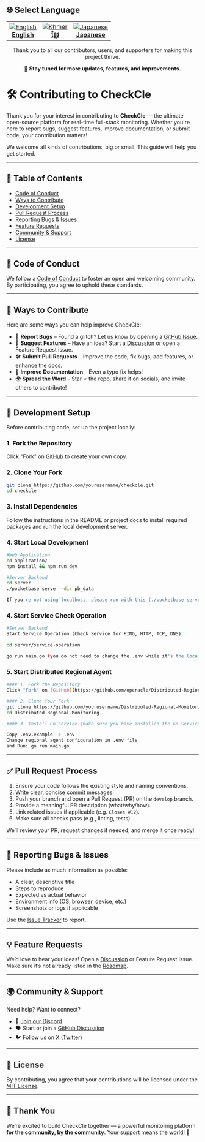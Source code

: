 ## 🌐 Select Language

<table align="center">
  <tr>
    <td align="center">
      <a href="CONTRIBUTING.md">
        <img src="https://flagcdn.com/24x18/gb.png" alt="English" />  
        <br/><strong>English</strong>
      </a>
    </td>
    <td align="center">
      <a href="docs/CONTRIBUTING_km.md">
        <img src="https://flagcdn.com/24x18/kh.png" alt="Khmer" />  
        <br/><strong>ខ្មែរ</strong>
      </a>
    </td>
    <td align="center">
      <a href="docs/CONTRIBUTING_ja.md">
        <img src="https://flagcdn.com/24x18/jp.png" alt="Japanese" />  
        <br/><strong>Japanese</strong>
      </a>
    </td>
  </tr>
</table>


<p align="center">
  Thank you to all our contributors, users, and supporters for making this project thrive.
</p>

<p align="center">
  🚀 <strong>Stay tuned for more updates, features, and improvements.</strong>
</p>

# 🛠️ Contributing to CheckCle

Thank you for your interest in contributing to **CheckCle** — the ultimate open-source platform for real-time full-stack monitoring. Whether you're here to report bugs, suggest features, improve documentation, or submit code, your contribution matters!

We welcome all kinds of contributions, big or small. This guide will help you get started.

---

## 📌 Table of Contents
- [Code of Conduct](#-code-of-conduct)
- [Ways to Contribute](#-ways-to-contribute)
- [Development Setup](#-development-setup)
- [Pull Request Process](#-pull-request-process)
- [Reporting Bugs & Issues](#-reporting-bugs--issues)
- [Feature Requests](#-feature-requests)
- [Community & Support](#-community--support)
- [License](#-license)

---

## 📜 Code of Conduct

We follow a [Code of Conduct](https://opensource.guide/code-of-conduct/) to foster an open and welcoming community. By participating, you agree to uphold these standards.

---

## 🤝 Ways to Contribute

Here are some ways you can help improve CheckCle:

- 🐞 **Report Bugs** – Found a glitch? Let us know by opening a [GitHub Issue](https://github.com/operacle/checkcle/issues).
- 🌟 **Suggest Features** – Have an idea? Start a [Discussion](https://github.com/operacle/checkcle/discussions) or open a Feature Request issue.
- 🛠 **Submit Pull Requests** – Improve the code, fix bugs, add features, or enhance the docs.
- 📝 **Improve Documentation** – Even a typo fix helps!
- 🌍 **Spread the Word** – Star ⭐ the repo, share it on socials, and invite others to contribute!

---

## 🧰 Development Setup

Before contributing code, set up the project locally:

### 1. Fork the Repository
Click "Fork" on [GitHub](https://github.com/operacle/checkcle) to create your own copy.

### 2. Clone Your Fork
```bash
git clone https://github.com/yourusername/checkcle.git
cd checkcle
```

### 3. Install Dependencies
Follow the instructions in the README or project docs to install required packages and run the local development server.

### 4. Start Local Development
```bash
#Web Application
cd application/ 
npm install && npm run dev

#Server Backend
cd server
./pocketbase serve --dir pb_data 

If you're not using localhost, please run with this (./pocketbase serve --http=0.0.0.0:8090 --dir pb_data)
```

### 4. Start Service Check Operation

```bash
#Server Backend 
Start Service Operation (Check Service for PING, HTTP, TCP, DNS)

cd server/service-operation

go run main.go (you do not need to change the .env while it's the localhost connection)
```

### 5. Start Distributed Regional Agent
```bash
#### 1. Fork the Repository
Click "Fork" on [GitHub](https://github.com/operacle/Distributed-Regional-Monitoring) to create your own copy.

#### 2. Clone Your Fork
git clone https://github.com/yourusername/Distributed-Regional-Monitoring.git
cd Distributed-Regional-Monitoring

#### 3. Install Go Service (make sure you have installed the Go Service)

Copy .env.example -> .env
Change regional agent configuration in .env file
and Run: go run main.go

```
---

## ✅ Pull Request Process

1. Ensure your code follows the existing style and naming conventions.
2. Write clear, concise commit messages.
3. Push your branch and open a Pull Request (PR) on the `develop` branch.
4. Provide a meaningful PR description (what/why/how).
5. Link related issues if applicable (e.g. `Closes #12`).
6. Make sure all checks pass (e.g., linting, tests).

We’ll review your PR, request changes if needed, and merge it once ready!

---

## 🐛 Reporting Bugs & Issues

Please include as much information as possible:
- A clear, descriptive title
- Steps to reproduce
- Expected vs actual behavior
- Environment info (OS, browser, device, etc.)
- Screenshots or logs if applicable

Use the [Issue Tracker](https://github.com/operacle/checkcle/issues) to report.

---

## 💡 Feature Requests

We’d love to hear your ideas! Open a [Discussion](https://github.com/operacle/checkcle/discussions) or Feature Request issue. Make sure it’s not already listed in the [Roadmap](https://github.com/operacle/checkcle#development-roadmap).

---

## 🌍 Community & Support

Need help? Want to connect?

- 💬 [Join our Discord](https://discord.gg/xs9gbubGwX)
- 🗣 Start or join a [GitHub Discussion](https://github.com/operacle/checkcle/discussions)
- 🐦 Follow us on [X (Twitter)](https://x.com/tl)

---

## 📜 License

By contributing, you agree that your contributions will be licensed under the [MIT License](LICENSE).

---

## 🙏 Thank You

We’re excited to build CheckCle together — a powerful monitoring platform **for the community, by the community**. Your support means the world! 💙
